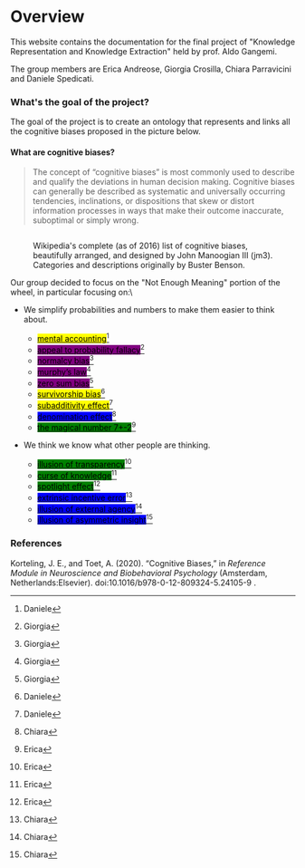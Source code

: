 # Overview

This website contains the documentation for the final project of  "Knowledge Representation and Knowledge Extraction" held by prof. Aldo Gangemi.&#x20;

The group members are Erica Andreose, Giorgia Crosilla, Chiara Parravicini and Daniele Spedicati.



### What's the goal of the project?

The goal of the project is to create an ontology that represents and links all the cognitive biases proposed in the picture below.&#x20;

#### What are cognitive biases?

> The concept of “cognitive biases” is most commonly used to describe and qualify the deviations in human decision making. Cognitive biases can generally be described as systematic and universally occurring tendencies, inclinations, or dispositions that skew or distort information processes in ways that make their outcome inaccurate, suboptimal or simply wrong.



<figure><img src="https://upload.wikimedia.org/wikipedia/commons/6/65/Cognitive_bias_codex_en.svg" alt=""><figcaption><p>Wikipedia's complete (as of 2016) list of cognitive biases, beautifully arranged, and designed by John Manoogian III (jm3). Categories and descriptions originally by Buster Benson.</p></figcaption></figure>

Our group decided to focus on the "Not Enough Meaning" portion of the wheel, in particular focusing on:\


* We simplify probabilities and numbers to make them easier to think about.
  * [<mark style="background-color:yellow;">mental accounting</mark>](#user-content-fn-1)[^1]
  * [<mark style="background-color:purple;">appeal to probability fallacy</mark>](#user-content-fn-2)[^2]
  * [<mark style="background-color:purple;">normalcy bias</mark>](#user-content-fn-3)[^3]
  * [<mark style="background-color:purple;">murphy’s law</mark>](#user-content-fn-4)[^4]
  * [<mark style="background-color:purple;">zero sum bias</mark>](#user-content-fn-5)[^5]
  * [<mark style="background-color:yellow;">survivorship bias</mark>](#user-content-fn-6)[^6]
  * [<mark style="background-color:yellow;">subadditivity effect</mark>](#user-content-fn-7)[^7]
  * [<mark style="background-color:blue;">denomination effect</mark>](#user-content-fn-8)[^8]
  *   [<mark style="background-color:green;">the magical number 7+-2</mark>](#user-content-fn-9)[^9]


*   We think we know what other people are thinking.&#x20;

    * [<mark style="background-color:green;">illusion of transparency</mark>](#user-content-fn-10)[^10]
    * [<mark style="background-color:green;">curse of knowledge</mark>](#user-content-fn-11)[^11]
    * [<mark style="background-color:green;">spotlight effect</mark>](#user-content-fn-12)[^12]
    * [<mark style="background-color:blue;">extrinsic incentive error</mark>](#user-content-fn-13)[^13]
    * [<mark style="background-color:blue;">illusion of external agency</mark>](#user-content-fn-14)[^14]
    * [<mark style="background-color:blue;">illusion of asymmetric insight</mark>](#user-content-fn-15)[^15]



### References

Korteling, J. E., and Toet, A. (2020). “Cognitive Biases,” in _Reference Module in Neuroscience and Biobehavioral Psychology_ (Amsterdam, Netherlands:Elsevier). doi:10.1016/b978-0-12-809324-5.24105-9 .

[^1]: Daniele

[^2]: Giorgia

[^3]: Giorgia

[^4]: Giorgia

[^5]: Giorgia

[^6]: Daniele

[^7]: Daniele

[^8]: Chiara

[^9]: Erica

[^10]: Erica

[^11]: Erica

[^12]: Erica

[^13]: Chiara

[^14]: Chiara

[^15]: Chiara

